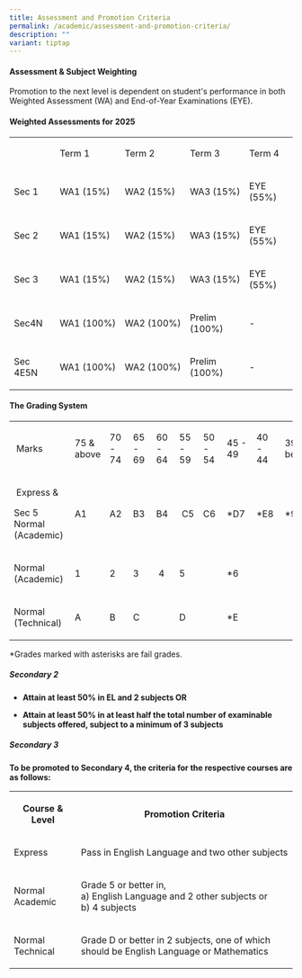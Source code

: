 ```yaml
---
title: Assessment and Promotion Criteria
permalink: /academic/assessment-and-promotion-criteria/
description: ""
variant: tiptap
---
```

<h4><strong>Assessment &amp; Subject Weighting</strong></h4>
<p></p>
<p>Promotion to the next level is dependent on student's performance in both
Weighted Assessment (WA) and End-of-Year Examinations (EYE).</p>
<h4><strong>Weighted Assessments for 2025</strong></h4>
<table style="minWidth: 125px">
<colgroup>
<col>
<col>
<col>
<col>
<col>
</colgroup>
<tbody>
<tr>
<td rowspan="1" colspan="1">
<p>&nbsp;</p>
</td>
<td rowspan="1" colspan="1">
<p>Term 1</p>
</td>
<td rowspan="1" colspan="1">
<p>Term 2</p>
</td>
<td rowspan="1" colspan="1">
<p>Term 3</p>
</td>
<td rowspan="1" colspan="1">
<p>Term 4</p>
</td>
</tr>
<tr>
<td rowspan="1" colspan="1">
<p>Sec 1</p>
</td>
<td rowspan="1" colspan="1">
<p>WA1 (15%)</p>
</td>
<td rowspan="1" colspan="1">
<p>WA2 (15%)</p>
</td>
<td rowspan="1" colspan="1">
<p>WA3 (15%)</p>
</td>
<td rowspan="1" colspan="1">
<p>EYE (55%)</p>
</td>
</tr>
<tr>
<td rowspan="1" colspan="1">
<p>Sec 2</p>
</td>
<td rowspan="1" colspan="1">
<p>WA1 (15%)</p>
</td>
<td rowspan="1" colspan="1">
<p>WA2 (15%)</p>
</td>
<td rowspan="1" colspan="1">
<p>WA3 (15%)</p>
</td>
<td rowspan="1" colspan="1">
<p>EYE (55%)</p>
</td>
</tr>
<tr>
<td rowspan="1" colspan="1">
<p>Sec 3</p>
</td>
<td rowspan="1" colspan="1">
<p>WA1 (15%)</p>
</td>
<td rowspan="1" colspan="1">
<p>WA2 (15%)</p>
</td>
<td rowspan="1" colspan="1">
<p>WA3 (15%)</p>
</td>
<td rowspan="1" colspan="1">
<p>EYE (55%)</p>
</td>
</tr>
<tr>
<td rowspan="1" colspan="1">
<p>Sec4N</p>
</td>
<td rowspan="1" colspan="1">
<p>WA1&nbsp;(100%)</p>
</td>
<td rowspan="1" colspan="1">
<p>WA2&nbsp;(100%)</p>
</td>
<td rowspan="1" colspan="1">
<p>Prelim (100%)</p>
</td>
<td rowspan="1" colspan="1">
<p>-</p>
</td>
</tr>
<tr>
<td rowspan="1" colspan="1">
<p>Sec 4E5N</p>
</td>
<td rowspan="1" colspan="1">
<p>WA1&nbsp;(100%)</p>
</td>
<td rowspan="1" colspan="1">
<p>WA2&nbsp;(100%)</p>
</td>
<td rowspan="1" colspan="1">
<p>Prelim (100%)</p>
</td>
<td rowspan="1" colspan="1">
<p>-</p>
</td>
</tr>
</tbody>
</table>
<h4><strong>The Grading System</strong></h4>
<table style="minWidth: 250px">
<colgroup>
<col>
<col>
<col>
<col>
<col>
<col>
<col>
<col>
<col>
<col>
</colgroup>
<tbody>
<tr>
<td rowspan="1" colspan="1">
<p>&nbsp;Marks</p>
</td>
<td rowspan="1" colspan="1">
<p>75 &amp; above</p>
</td>
<td rowspan="1" colspan="1">
<p>70 - 74</p>
</td>
<td rowspan="1" colspan="1">
<p>65 - 69</p>
</td>
<td rowspan="1" colspan="1">
<p>60 - 64</p>
</td>
<td rowspan="1" colspan="1">
<p>55 - 59</p>
</td>
<td rowspan="1" colspan="1">
<p>50 - 54</p>
</td>
<td rowspan="1" colspan="1">
<p>45 - 49</p>
</td>
<td rowspan="1" colspan="1">
<p>40 - 44</p>
</td>
<td rowspan="1" colspan="1">
<p>39 &amp; below</p>
</td>
</tr>
<tr>
<td rowspan="1" colspan="1">
<p>&nbsp;Express &amp;</p>
<p>Sec 5 Normal (Academic)</p>
</td>
<td rowspan="1" colspan="1">
<p>A1</p>
</td>
<td rowspan="1" colspan="1">
<p>A2&nbsp;</p>
</td>
<td rowspan="1" colspan="1">
<p>B3&nbsp;</p>
</td>
<td rowspan="1" colspan="1">
<p>B4&nbsp;</p>
</td>
<td rowspan="1" colspan="1">
<p>&nbsp;C5</p>
</td>
<td rowspan="1" colspan="1">
<p>C6&nbsp;</p>
</td>
<td rowspan="1" colspan="1">
<p>*D7&nbsp;</p>
</td>
<td rowspan="1" colspan="1">
<p>*E8&nbsp;</p>
</td>
<td rowspan="1" colspan="1">
<p>*9&nbsp;</p>
</td>
</tr>
<tr>
<td rowspan="1" colspan="1">
<p>Normal (Academic)&nbsp;</p>
</td>
<td rowspan="1" colspan="1">
<p>1</p>
</td>
<td rowspan="1" colspan="1">
<p>2&nbsp;</p>
</td>
<td rowspan="1" colspan="1">
<p>3&nbsp;</p>
</td>
<td rowspan="1" colspan="1">
<p>&nbsp;4</p>
</td>
<td rowspan="1" colspan="2">
<p>5&nbsp; &nbsp;</p>
</td>
<td rowspan="1" colspan="3">
<p>*6&nbsp; &nbsp; &nbsp;</p>
</td>
</tr>
<tr>
<td rowspan="1" colspan="1">
<p>Normal (Technical)&nbsp;</p>
</td>
<td rowspan="1" colspan="1">
<p>A</p>
</td>
<td rowspan="1" colspan="1">
<p>B</p>
</td>
<td rowspan="1" colspan="2">
<p>C</p>
</td>
<td rowspan="1" colspan="2">
<p>D</p>
</td>
<td rowspan="1" colspan="3">
<p>*E</p>
</td>
</tr>
</tbody>
</table>
<p>*Grades marked with asterisks are fail grades.</p>
<p></p>
<h5>Secondary 2</h5>
<ul data-tight="true" class="tight">
<li>
<p><strong>Attain at least 50% in EL and 2 subjects OR</strong>
</p>
</li>
<li>
<p><strong>Attain at least 50% in at least half the total number of examinable subjects offered, subject to a minimum of 3 subjects</strong>
</p>
</li>
</ul>
<h5>Secondary 3</h5>
<p><strong>To be promoted to Secondary 4, the criteria for the respective courses are as follows:</strong>
</p>
<table style="minWidth: 50px">
<colgroup>
<col>
<col>
</colgroup>
<tbody>
<tr>
<th rowspan="1" colspan="1">
<p>Course &amp; Level</p>
</th>
<th rowspan="1" colspan="1">
<p>Promotion Criteria</p>
</th>
</tr>
<tr>
<td rowspan="1" colspan="1">
<p>Express</p>
</td>
<td rowspan="1" colspan="1">
<p>Pass in English Language and two other subjects</p>
</td>
</tr>
<tr>
<td rowspan="1" colspan="1">
<p>Normal Academic</p>
</td>
<td rowspan="1" colspan="1">
<p>Grade 5 or better in,
<br>a) English Language and 2 other subjects or
<br>b) 4 subjects</p>
</td>
</tr>
<tr>
<td rowspan="1" colspan="1">
<p>Normal Technical</p>
</td>
<td rowspan="1" colspan="1">
<p>Grade D or better in 2 subjects, one of which should be English Language
or Mathematics</p>
</td>
</tr>
</tbody>
</table>
<p></p>